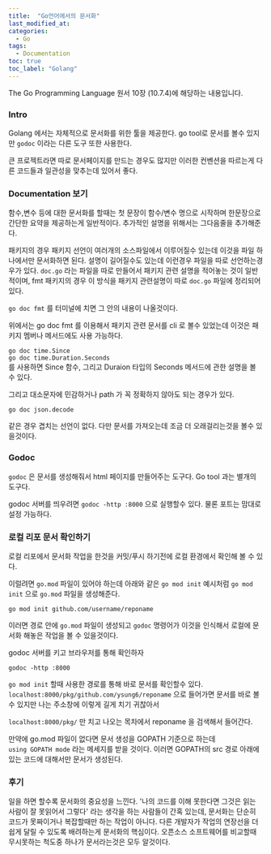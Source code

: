 ```yaml
---
title:  "Go언어에서의 문서화"
last_modified_at: 
categories: 
  - Go
tags:
  - Documentation
toc: true
toc_label: "Golang"
---
```


The Go Programming Language 원서 10장 (10.7.4)에 해당하는 내용입니다.

### Intro
Golang 에서는 자체적으로 문서화를 위한 툴을 제공한다. go tool로 문서를 볼수 있지만 `godoc` 이라는 다른 도구 또한 사용한다.  

큰 프로젝트라면 따로 문서페이지를 만드는 경우도 많지만 이러한 컨벤션을 따르는게 다른 코드들과 일관성을 맞추는데 있어서 좋다.

### Documentation 보기
함수,변수 등에 대한 문서화를 할때는 첫 문장이 함수/변수 명으로 시작하며 한문장으로 간단한 요약을 제공하는게 일반적이다. 추가적인 설명을 위해서는 그다음줄을 추가해준다.

패키지의 경우 패키지 선언이 여러개의 소스파일에서 이루어질수 있는데 이것을 파일 하나에서만 문서화하면 된다. 설명이 길어질수도 있는데 이런경우 파일을 따로 선언하는경우가 있다. `doc.go` 라는 파일을 따로 만들어서 패키지 관련 설명을 적어놓는 것이 일반적이며, fmt 패키지의 경우 이 방식을 패키지 관련설명이 따로 `doc.go` 파일에 정리되어있다.

`go doc fmt` 를 터미널에 치면 그 안의 내용이 나올것이다.

위에서는 go doc fmt 를 이용해서 패키지 관련 문서를 cli 로 볼수 있었는데 이것은 패키지 멤버나 메서드에도 사용 가능하다. 

`go doc time.Since`  
`go doc time.Duration.Seconds`  
를 사용하면 Since 함수, 그리고 Duraion 타입의 Seconds 메서드에 관한 설명을 볼 수 있다.

그리고 대소문자에 민감하거나 path 가 꼭 정확하지 않아도 되는 경우가 있다.

`go doc json.decode `

같은 경우 겹치는 선언이 없다. 다만 문서를 가져오는데 조금 더 오래걸리는것을 볼수 있을것이다.

### Godoc

`godoc` 은 문서를 생성해줘서 html 페이지를 만들어주는 도구다. Go tool 과는 별개의 도구다.  

godoc 서버를 띄우려면 `godoc -http :8000` 으로 실행할수 있다. 물론 포트는 맘대로 설정 가능하다.

### 로컬 리포 문서 확인하기
로컬 리포에서 문서화 작업을 한것을 커밋/푸시 하기전에 로컬 환경에서 확인해 볼 수 있다.

이럴려면 `go.mod` 파일이 있어야 하는데 아래와 같은 `go mod init` 예시처럼 `go mod init` 으로 `go.mod` 파일을 생성해준다.

```
go mod init github.com/username/reponame
```

이러면 경로 안에 `go.mod` 파일이 생성되고 `godoc` 명령어가 이것을 인식해서 로컬에 문서화 해놓은 작업을 볼 수 있을것이다.

godoc 서버를 키고 브라우저를 통해 확인하자  
```
godoc -http :8000
```

`go mod init` 할때 사용한 경로를 통해 바로 문서를 확인할수 있다.
`localhost:8000/pkg/github.com/ysung6/reponame` 으로 들어가면 문서를 바로 볼 수 있지만 나는 주소창에 이렇게 길게 치기 귀찮아서

`localhost:8000/pkg/` 만 치고 나오는 목차에서 reponame 을 검색해서 들어간다.

만약에 go.mod 파일이 없다면 문서 생성을 GOPATH 기준으로 하는데  
`using GOPATH mode` 라는 메세지를 받을 것이다. 이러면 GOPATH의 src 경로 아래에 있는 코드에 대해서만 문서가 생성된다.

### 후기
일을 하면 할수록 문서화의 중요성을 느낀다. '나의 코드를 이해 못한다면 그것은 읽는 사람이 잘 못읽어서 그렇다' 라는 생각을 하는 사람들이 간혹 있는데, 문서화는 단순히 코드가 못짜이거나 복잡할때만 하는 작업이 아니다. 다른 개발자가 작업의 연장선을 더 쉽게 달릴 수 있도록 배려하는게 문서화의 핵심이다. 오픈소스 소프트웨어를 비교할때 무시못하는 척도중 하나가 문서라는것은 모두 알것이다.